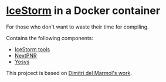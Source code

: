 # [IceStorm](http://www.clifford.at/icestorm/) in a Docker container

For those who don't want to waste their time for compiling.

Contains the following components:

- [IceStorm tools](https://github.com/YosysHQ/icestorm)
- [NextPNR](https://github.com/YosysHQ/nextpnr)
- [Yosys](http://bygone.clairexen.net/yosys/)

This projcect is based on [Dimitri del Marmol's work](https://github.com/ddm/icetools).
